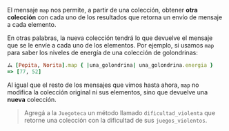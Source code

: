 El mensaje `map` nos permite, a partir de una colección, obtener **otra colección** con cada uno de los resultados que retorna un envío de mensaje a cada elemento. 

En otras palabras, la nueva colección tendrá lo que devuelve el mensaje que se le envíe a cada uno de los elementos. Por ejemplo, si usamos `map` para saber los niveles de energía de una colección de golondrinas:

```ruby
ム [Pepita, Norita].map { |una_golondrina| una_golondrina.energia }
=> [77, 52]
```

Al igual que el resto de los mensajes que vimos hasta ahora, `map` no modifica la colección original ni sus elementos, sino que devuelve una **nueva** colección.

> Agregá a la `Juegoteca` un método llamado `dificultad_violenta` que retorne una colección con la dificultad de sus `juegos_violentos`.
